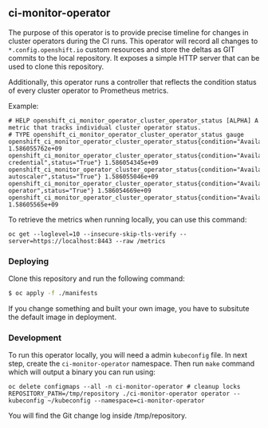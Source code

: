 ## ci-monitor-operator

The purpose of this operator is to provide precise timeline for changes in cluster operators during the CI runs.
This operator will record all changes to `*.config.openshift.io` custom resources and store the deltas as GIT commits
to the local repository. It exposes a simple HTTP server that can be used to clone this repository.

Additionally, this operator runs a controller that reflects the condition status of every cluster operator to Prometheus
metrics. 

Example:

```
# HELP openshift_ci_monitor_operator_cluster_operator_status [ALPHA] A metric that tracks individual cluster operator status.
# TYPE openshift_ci_monitor_operator_cluster_operator_status gauge
openshift_ci_monitor_operator_cluster_operator_status{condition="Available",name="authentication",status="True"} 1.586055762e+09
openshift_ci_monitor_operator_cluster_operator_status{condition="Available",name="cloud-credential",status="True"} 1.586054345e+09
openshift_ci_monitor_operator_cluster_operator_status{condition="Available",name="cluster-autoscaler",status="True"} 1.586055046e+09
openshift_ci_monitor_operator_cluster_operator_status{condition="Available",name="config-operator",status="True"} 1.586054669e+09
openshift_ci_monitor_operator_cluster_operator_status{condition="Available",name="console",status="True"} 1.58605565e+09
```

To retrieve the metrics when running locally, you can use this command:

```shell script
oc get --loglevel=10 --insecure-skip-tls-verify --server=https://localhost:8443 --raw /metrics
```

### Deploying

Clone this repository and run the following command:

```bash
$ oc apply -f ./manifests
```

If you change something and built your own image, you have to subsitute the default image in deployment.

### Development

To run this operator locally, you will need a admin `kubeconfig` file. In next step, create the `ci-monitor-operator` namespace.
Then run `make` command which will output a binary you can run using:

```shell script
oc delete configmaps --all -n ci-monitor-operator # cleanup locks
REPOSITORY_PATH=/tmp/repository ./ci-monitor-operator operator --kubeconfig ~/kubeconfig --namespace=ci-monitor-operator
```

You will find the Git change log inside /tmp/repository.

